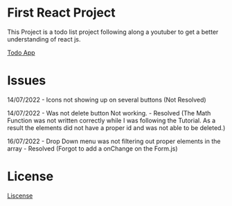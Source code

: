 # First React Project

This Project is a todo list project following along a youtuber to get a better understanding of react js.

[Todo App](https://www.youtube.com/watch?v=pCA4qpQDZD8)

# Issues

14/07/2022 - Icons not showing up on several buttons (Not Resolved)

14/07/2022 - Was not delete button Not working.
           - Resolved (The Math Function was not written correctly while I was following the Tutorial. As a result the elements did not have a proper id and was not able to be deleted.)

16/07/2022 - Drop Down menu was not filtering out proper elements in the array
           - Resolved (Forgot to add a onChange on the Form.js)

# License
[Liscense](License)

